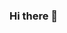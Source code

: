### Hi there 👋

<!--
**imdadulhaque1/imdadulhaque1** is a ✨ _special_ ✨ repository because its `README.md` (this file) appears on your GitHub profile.

Here are some ideas to get you started:

- 🔭 I’m currently working on ... Full Stack Web Developing
- 🌱 I’m currently learning ...NodeJS
- 👯 I’m looking to collaborate on ... NodeJS
- 🤔 I’m looking for help with ... Web developing
- 💬 Ask me about ... Anything
- 📫 How to reach me: ...[LinkedIn Profile](https://www.linkedin.com/in/imdadul-haque-97b7a3183/)
- 😄 Pronouns: ... He/Him
- ⚡ Fun fact: ...Teaching is the best way to learn !
-->
